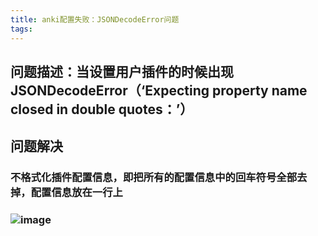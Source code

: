 ```yaml
---
title: anki配置失败：JSONDecodeError问题
tags:
---
```


## 问题描述：当设置用户插件的时候出现JSONDecodeError（‘Expecting property name closed in double quotes：’）
## 问题解决
### 不格式化插件配置信息，即把所有的配置信息中的回车符号全部去掉，配置信息放在一行上
### ![image](http://tuchuang.lifeupnote.com/blog/20200814/hO6g4kPzWdCI.png?imageslim)
